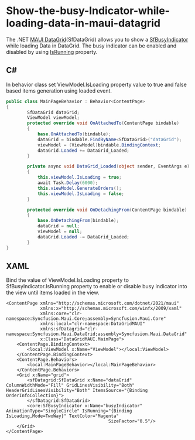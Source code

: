 # Show-the-busy-Indicator-while-loading-data-in-maui-datagrid

The .NET [MAUI DataGrid](https://www.syncfusion.com/maui-controls/maui-datagrid)(SfDataGrid) allows you to show a [SfBusyIndicator](https://help.syncfusion.com/cr/maui/Syncfusion.Maui.Core.SfBusyIndicator.html?tabs=tabid-1) while loading Data in DataGrid. The busy indicator can be enabled and disabled by using [IsRunning](https://help.syncfusion.com/cr/maui/Syncfusion.Maui.Core.SfBusyIndicator.html#Syncfusion_Maui_Core_SfBusyIndicator_IsRunning) property.

## C#
In behavior class set ViewModel.IsLoading property value to true and false based items generation using loaded event.

```C#
public class MainPageBehavior : Behavior<ContentPage>
{
        SfDataGrid dataGrid;
        ViewModel viewModel;
        protected override void OnAttachedTo(ContentPage bindable)
        {
            base.OnAttachedTo(bindable);
            dataGrid = bindable.FindByName<SfDataGrid>("dataGrid");
            viewModel = (ViewModel)bindable.BindingContext;
            dataGrid.Loaded += DataGrid_Loaded;
        }

        private async void DataGrid_Loaded(object sender, EventArgs e)
        {
            this.viewModel.IsLoading = true;
            await Task.Delay(6000);
            this.viewModel.GenerateOrders();
            this.viewModel.IsLoading = false;
        }

        protected override void OnDetachingFrom(ContentPage bindable)
        {
            base.OnDetachingFrom(bindable);
            dataGrid = null;
            viewModel = null;
            dataGrid.Loaded -= DataGrid_Loaded;
        }
}
```

## XAML
Bind the value of ViewModel.IsLoading property to SfBusyIndicator.IsRunning property to enable or disable busy indicator into the view until items loaded in the view.

```XAML
<ContentPage xmlns="http://schemas.microsoft.com/dotnet/2021/maui"
             xmlns:x="http://schemas.microsoft.com/winfx/2009/xaml"
             xmlns:core="clr-namespace:Syncfusion.Maui.Core;assembly=Syncfusion.Maui.Core"
             xmlns:local="clr-namespace:DataGridMAUI"
             xmlns:sfDatagrid="clr-namespace:Syncfusion.Maui.DataGrid;assembly=Syncfusion.Maui.DataGrid"
             x:Class="DataGridMAUI.MainPage">
    <ContentPage.BindingContext>
        <local:ViewModel x:Name="ViewModel"></local:ViewModel>
    </ContentPage.BindingContext>
    <ContentPage.Behaviors>
        <local:MainPageBehavior></local:MainPageBehavior>
    </ContentPage.Behaviors>
    <Grid x:Name="grid">
        <sfDatagrid:SfDataGrid x:Name="dataGrid" ColumnWidthMode="Fill" GridLinesVisibility="Both" HeaderGridLinesVisibility="Both" ItemsSource="{Binding OrderInfoCollection}">
        </sfDatagrid:SfDataGrid>
        <core:SfBusyIndicator x:Name="busyIndicator" AnimationType="SingleCircle" IsRunning="{Binding IsLoading,Mode=TwoWay}" TextColor="Magenta"
                                       SizeFactor="0.5"/>
    </Grid>
</ContentPage>
```
